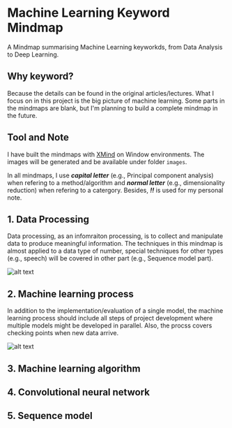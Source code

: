 # Machine Learning Keyword Mindmap 
A Mindmap summarising Machine Learning keyworkds, from Data Analysis to Deep Learning.

## Why keyword?
Because the details can be found in the original articles/lectures. What I focus on in this project is the big picture of machine learning. Some parts in the mindmaps are blank, but I'm planning to build a complete mindmap in the future. 

## Tool and Note

I have built the mindmaps with [XMind](https://www.xmind.net/) on Window environments. The images will be generated and be available under folder `images`.

In all mindmaps, I use ***capital letter*** (e.g., Principal component analysis) when refering to a method/algorithm and ***normal letter*** (e.g., dimensionality reduction) when refering to a catergory. Besides, ***!!*** is used for my personal note. 

## 1. Data Processing
Data processing, as an infomraiton processing, is to collect and manipulate data to produce meaningful information. The techniques in this mindmap is almost applied to a data type of number, special techniques for other types (e.g., speech) will be covered in other part (e.g., Sequence model part).

![alt text](https://github.com/Typhoon1089/machine-learning-keyword-mindmap/blob/master/images/Data%20Processing.png)

## 2. Machine learning process
In addition to the implementation/evaluation of a single model, the machine learning process should include all steps of project development where multiple models might be developed in parallel. Also, the procss covers checking points when new data arrive.

![alt text](https://github.com/Typhoon1089/machine-learning-keyword-mindmap/blob/master/images/Machine%20learning%20process.png)

## 3. Machine learning algorithm

## 4. Convolutional neural network

## 5. Sequence model